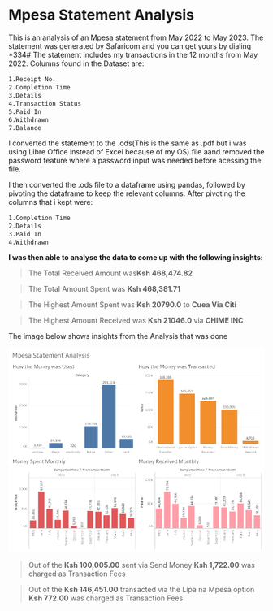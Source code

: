 # Mpesa Statement Analysis

This is an analysis of an Mpesa statement from May 2022 to May 2023. The statement was generated by Safaricom and you can get yours by dialing *334#
The statement includes my transactions in the 12 months from May 2022. Columns found in the Dataset are:


    1.Receipt No.
    2.Completion Time
    3.Details
    4.Transaction Status
    5.Paid In
    6.Withdrawn
    7.Balance


I converted the statement to the .ods(This is the same as .pdf but i was using Libre Office instead of Excel because of my OS) file aand removed the password feature where a password input was needed before acessing the file.

I then converted the .ods file to a dataframe using pandas, followed by pivoting the dataframe to keep the relevant columns. After pivoting the columns that i kept were:


    1.Completion Time
    2.Details
    3.Paid In
    4.Withdrawn

**I was then able to analyse the data to come up with the following insights:**

> The Total Received Amount was**Ksh 468,474.82**

> The Total Amount Spent was **Ksh 468,381.71**

> The Highest Amount Spent was **Ksh 20790.0** to **Cuea Via Citi**

> The Highest Amount Received was **Ksh 21046.0** via **CHIME INC**




The image below shows insights from the Analysis that was done

![Alt text](<Dashboard 1 (1).png>)



> Out of the **Ksh 100,005.00** sent via Send Money **Ksh 1,722.00** was charged as Transaction Fees

> Out of the **Ksh 146,451.00** transacted via the Lipa na Mpesa option **Ksh 772.00** was charged as Transaction Fees



